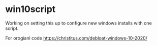 # win10script
Working on setting this up to configure new windows installs with one script.

For orogianl code https://christitus.com/debloat-windows-10-2020/
